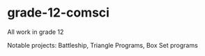 # grade-12-comsci
All work in grade 12

Notable projects: Battleship, Triangle Programs, Box Set programs

